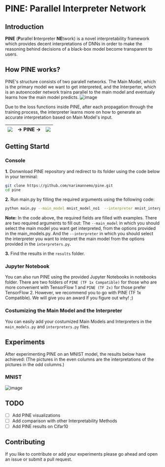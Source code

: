 # PINE: Parallel Interpreter Network

## Introduction
**PINE** (**P**arallel **I**nterpreter **NE**twork) is a novel interpretability framework which provides decent interpretations of DNNs in order to make the reasoning behind decisions of a black-box model become transparent to users.

## How PINE works?
PINE's structure consists of two paralell networks. The Main Model, which is the primary model we want to get interpreted, and the Interperter, which is an autoencoder network trains parallel to the main model and eventualy learns how the main model predicts. 
![image](https://user-images.githubusercontent.com/19486359/107159400-a3878080-6987-11eb-9075-bef8251559a4.png)

Due to the loss functions inside PINE, after each propagation through the training process, the interpreter learns more on how to generate an accurate interpretation based on Main Model's input.  

<table>
    <thead>
        <tr>       
            <th align="left"><img src="https://user-images.githubusercontent.com/19486359/107769671-3e89ad00-6d30-11eb-801e-3b606cea920b.png"></th>
            <th align= "center"> &rarr; PINE &rarr; </th>
            <th align="right"><img src="https://s2.gifyu.com/images/mnist_pine.gif"></th>
        </tr>
    </thead>
</table>


## Getting Startd
### Console
**1.** Donwnload PINE repository and redirect to its folder using the code below in your terminal:
```bash
git clone https://github.com/narimannemo/pine.git
cd pine
```
**2.** Run main.py by filling the required arguments using the following code: 
```bash
python main.py --main_model mnist_model_no1  --interpreter mnist_interpreter_no1 --dataset mnist --epoch 10 --batch_size 64
```
**Note:** In the code above, the required fields are filled with examples. There are two required arguments to fill out: The `--main_model` in which you should select the main model you want get interpreted, from the options provided in the main_models.py. And the `--interpreter` in which you should select the interpreter you want to interpret the main model from the options provided in the `interpreters.py`.

**3.** Find the results in the `results` folder.

### Jupyter Notebook
You can also run PINE using the provided Jupyter Notebooks in notebooks folder. There are two folders of `PINE (TF 1x Compatible)` for those who are more
convenient with TensorFlow 1 and `PINE (TF 2x)` for those prefer TensorFlow 2. However, we recommend you to go with PINE (TF 1x Compatible). We will give you an award if you figure out why! ;) 

### Costumizing the Main Model and the Interpreter
You can easily add your costumized Main Models and Interpreters in the `main_models.py` and `interpreters.py` files.
## Experiments
After experimenting PINE on an MNIST model, the results below have achieved: (The pictures in the even columns are the interpretations of the pictures in the odd columns.)
### MNIST
![image](https://user-images.githubusercontent.com/19486359/107133665-a11f1b00-68e2-11eb-99ed-33839a32c844.png)
## TODO
- [ ] Add PINE visualizations
- [ ] Add comparison with other Interpretability Methods
- [ ] Add PINE results on Cifar10 
## Contributing
If you like to contribute or add your experiments please go ahead and open an issue or submit a pull request.
